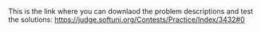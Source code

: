 This is the link where you can downlaod the problem descriptions and test the solutions:
https://judge.softuni.org/Contests/Practice/Index/3432#0
